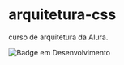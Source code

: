 # arquitetura-css
curso de arquitetura da Alura. 

![Badge em Desenvolvimento](http://img.shields.io/static/v1?label=STATUS&message=EM%20DESENVOLVIMENTO&color=GREEN&style=for-the-badge)
